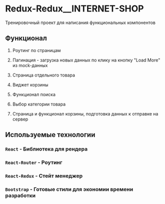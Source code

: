 # Redux-Redux__INTERNET-SHOP
Тренировочный проект для написания функциональных компонентов

## Функционал

1) Роутинг по страницам

2) Пагинация - загрузка новых данных по клику на кнопку "Load More" из mock-данных

3) Страница отдельного товара

4) Виджет корзины

5) Функционал поиска

6) Выбор категории товара

7) Страница и функционал корзины, подготовка данных к отправке на сервер


## Используемые технологии
### `React` - Библиотека для рендера
### `React-Router` - Роутинг
### `React-Redux` - Стейт менеджер
### `Bootstrap` - Готовые стили для экономии времени разработки
